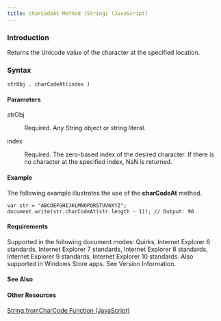 ```yaml
---
title: charCodeAt Method (String) (JavaScript)
---
```


### Introduction 

 Returns the Unicode value of the character at the specified location.

### Syntax 

```
strObj . charCodeAt(index )
```

#### Parameters 

<div id="sectionSection0" class="section" name="collapseableSection" style="" expanded="true">
  <dl class="authored">
    <dt>
      <span class="parameter" sdata="paramReference" xmlns:util="util">strObj</span>
    </dt>
    <dd>
      <p xmlns:util="util">
        Required. Any <span sdata="langKeyword" value="String"><span class="keyword">String</span></span> object or string literal.
      </p>
    </dd>
    <dt>
      <span class="parameter" sdata="paramReference" xmlns:util="util">index</span>
    </dt>
    <dd>
      <p xmlns:util="util">
        Required. The zero-based index of the desired character. If there is no character at the specified index, <span sdata="langKeyword" value="NaN"><span class="keyword">NaN</span></span> is
        returned.
      </p>
    </dd>
  </dl>
</div>

#### Example 

<p xmlns:util="util">
  The following example illustrates the use of the <b>charCodeAt</b> method.
</p>

```
var str = "ABCDEFGHIJKLMNOPQRSTUVWXYZ"; document.write(str.charCodeAt(str.length - 1)); // Output: 90
```

#### Requirements 

<div id="requirementsTitleSection" class="section" name="collapseableSection" style="">
  <p xmlns:util="util"></p>
  <p>
    Supported in the following document modes: Quirks, Internet Explorer 6 standards, Internet Explorer 7 standards, Internet Explorer 8 standards, Internet Explorer 9 standards, Internet Explorer 10
    standards. Also supported in Windows Store apps. See Version Information.
  </p>
</div>

#### See Also 

<div id="seeAlsoSection" class="section" name="collapseableSection" style="">
  <h4 class="subHeading">
    Other Resources
  </h4>
  <div class="seeAlsoStyle">
    <span sdata="link" xmlns:util="util"><a href="f64120c1-23a7-48ca-8d1c-db3e8856cab4.htm">String.fromCharCode Function (JavaScript)</a></span>
  </div>
</div>

